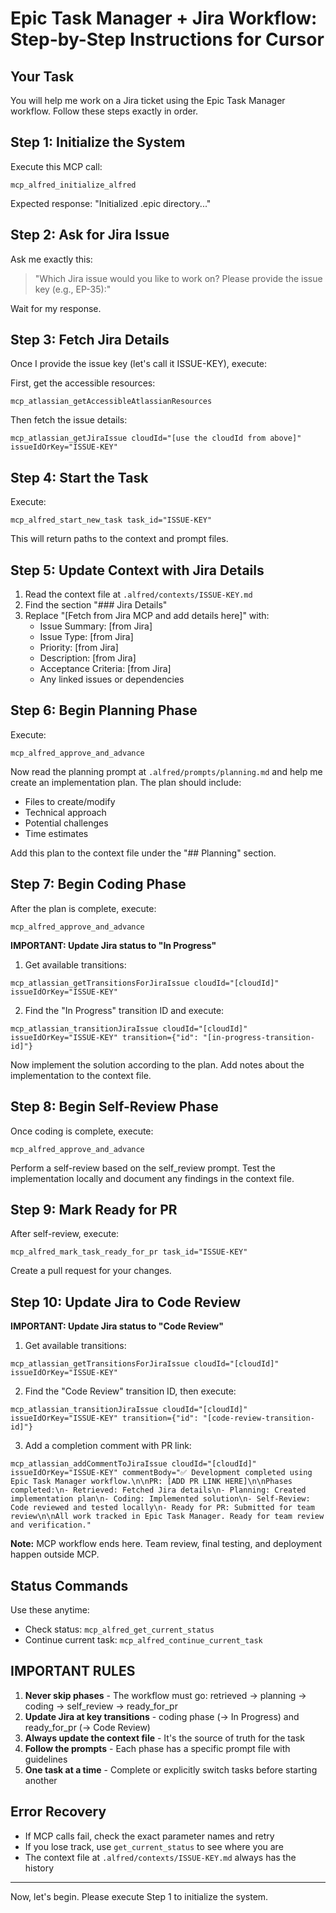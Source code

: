 # Epic Task Manager + Jira Workflow: Step-by-Step Instructions for Cursor

## Your Task

You will help me work on a Jira ticket using the Epic Task Manager workflow. Follow these steps exactly in order.

## Step 1: Initialize the System

Execute this MCP call:
```
mcp_alfred_initialize_alfred
```

Expected response: "Initialized .epic directory..."

## Step 2: Ask for Jira Issue

Ask me exactly this:
> "Which Jira issue would you like to work on? Please provide the issue key (e.g., EP-35):"

Wait for my response.

## Step 3: Fetch Jira Details

Once I provide the issue key (let's call it ISSUE-KEY), execute:

First, get the accessible resources:
```
mcp_atlassian_getAccessibleAtlassianResources
```

Then fetch the issue details:
```
mcp_atlassian_getJiraIssue cloudId="[use the cloudId from above]" issueIdOrKey="ISSUE-KEY"
```

## Step 4: Start the Task

Execute:
```
mcp_alfred_start_new_task task_id="ISSUE-KEY"
```

This will return paths to the context and prompt files.

## Step 5: Update Context with Jira Details

1. Read the context file at `.alfred/contexts/ISSUE-KEY.md`
2. Find the section "### Jira Details"
3. Replace "[Fetch from Jira MCP and add details here]" with:
   - Issue Summary: [from Jira]
   - Issue Type: [from Jira]
   - Priority: [from Jira]
   - Description: [from Jira]
   - Acceptance Criteria: [from Jira]
   - Any linked issues or dependencies

## Step 6: Begin Planning Phase

Execute:
```
mcp_alfred_approve_and_advance
```

Now read the planning prompt at `.alfred/prompts/planning.md` and help me create an implementation plan. The plan should include:
- Files to create/modify
- Technical approach
- Potential challenges
- Time estimates

Add this plan to the context file under the "## Planning" section.

## Step 7: Begin Coding Phase

After the plan is complete, execute:
```
mcp_alfred_approve_and_advance
```

**IMPORTANT: Update Jira status to "In Progress"**

1. Get available transitions:
```
mcp_atlassian_getTransitionsForJiraIssue cloudId="[cloudId]" issueIdOrKey="ISSUE-KEY"
```

2. Find the "In Progress" transition ID and execute:
```
mcp_atlassian_transitionJiraIssue cloudId="[cloudId]" issueIdOrKey="ISSUE-KEY" transition={"id": "[in-progress-transition-id]"}
```

Now implement the solution according to the plan. Add notes about the implementation to the context file.

## Step 8: Begin Self-Review Phase

Once coding is complete, execute:
```
mcp_alfred_approve_and_advance
```

Perform a self-review based on the self_review prompt. Test the implementation locally and document any findings in the context file.

## Step 9: Mark Ready for PR

After self-review, execute:
```
mcp_alfred_mark_task_ready_for_pr task_id="ISSUE-KEY"
```

Create a pull request for your changes.

## Step 10: Update Jira to Code Review

**IMPORTANT: Update Jira status to "Code Review"**

1. Get available transitions:
```
mcp_atlassian_getTransitionsForJiraIssue cloudId="[cloudId]" issueIdOrKey="ISSUE-KEY"
```

2. Find the "Code Review" transition ID, then execute:
```
mcp_atlassian_transitionJiraIssue cloudId="[cloudId]" issueIdOrKey="ISSUE-KEY" transition={"id": "[code-review-transition-id]"}
```

3. Add a completion comment with PR link:
```
mcp_atlassian_addCommentToJiraIssue cloudId="[cloudId]" issueIdOrKey="ISSUE-KEY" commentBody="✅ Development completed using Epic Task Manager workflow.\n\nPR: [ADD PR LINK HERE]\n\nPhases completed:\n- Retrieved: Fetched Jira details\n- Planning: Created implementation plan\n- Coding: Implemented solution\n- Self-Review: Code reviewed and tested locally\n- Ready for PR: Submitted for team review\n\nAll work tracked in Epic Task Manager. Ready for team review and verification."
```

**Note:** MCP workflow ends here. Team review, final testing, and deployment happen outside MCP.

## Status Commands

Use these anytime:
- Check status: `mcp_alfred_get_current_status`
- Continue current task: `mcp_alfred_continue_current_task`

## IMPORTANT RULES

1. **Never skip phases** - The workflow must go: retrieved → planning → coding → self_review → ready_for_pr
2. **Update Jira at key transitions** - coding phase (→ In Progress) and ready_for_pr (→ Code Review)
2. **Always update the context file** - It's the source of truth for the task
3. **Follow the prompts** - Each phase has a specific prompt file with guidelines
4. **One task at a time** - Complete or explicitly switch tasks before starting another

## Error Recovery

- If MCP calls fail, check the exact parameter names and retry
- If you lose track, use `get_current_status` to see where you are
- The context file at `.alfred/contexts/ISSUE-KEY.md` always has the history

---

Now, let's begin. Please execute Step 1 to initialize the system.
